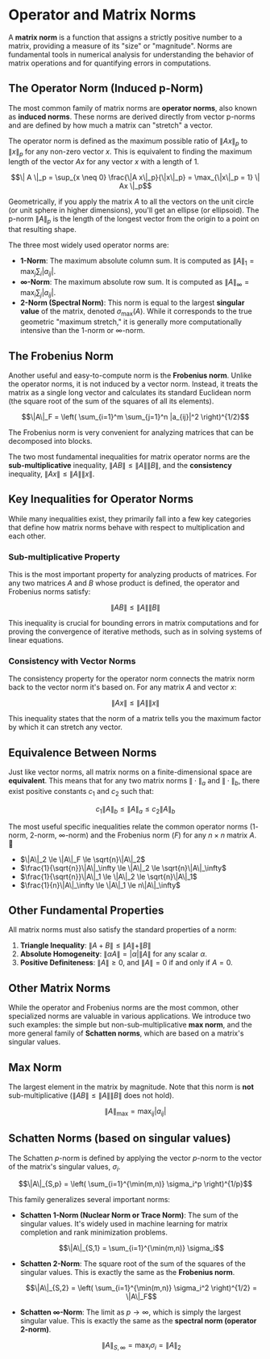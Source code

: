 # Operator and Matrix Norms

A **matrix norm** is a function that assigns a strictly positive number to a matrix, providing a measure of its "size" or "magnitude". Norms are fundamental tools in numerical analysis for understanding the behavior of matrix operations and for quantifying errors in computations.

## The Operator Norm (Induced p-Norm)

The most common family of matrix norms are **operator norms**, also known as **induced norms**. These norms are derived directly from vector p-norms and are defined by how much a matrix can "stretch" a vector.

The operator norm is defined as the maximum possible ratio of $\|Ax\|_p$ to $\|x\|_p$ for any non-zero vector $x$. This is equivalent to finding the maximum length of the vector $Ax$ for any vector $x$ with a length of 1.

$$\| A \|_p = \sup_{x \neq 0} \frac{\|A x\|_p}{\|x\|_p} = \max_{\|x\|_p = 1} \| Ax \|_p$$

Geometrically, if you apply the matrix $A$ to all the vectors on the unit circle (or unit sphere in higher dimensions), you'll get an ellipse (or ellipsoid). The p-norm $\|A\|_p$ is the length of the longest vector from the origin to a point on that resulting shape.

The three most widely used operator norms are:
* **1-Norm**: The maximum absolute column sum. It is computed as $\|A\|_1 = \max_j \sum_i |a_{ij}|$.
* **$\infty$-Norm**: The maximum absolute row sum. It is computed as $\|A\|_\infty = \max_i \sum_j |a_{ij}|$.
* **2-Norm (Spectral Norm)**: This norm is equal to the largest **singular value** of the matrix, denoted $\sigma_{\max}(A)$. While it corresponds to the true geometric "maximum stretch," it is generally more computationally intensive than the 1-norm or $\infty$-norm.

## The Frobenius Norm

Another useful and easy-to-compute norm is the **Frobenius norm**. Unlike the operator norms, it is not induced by a vector norm. Instead, it treats the matrix as a single long vector and calculates its standard Euclidean norm (the square root of the sum of the squares of all its elements).

$$\|A\|_F = \left( \sum_{i=1}^m \sum_{j=1}^n |a_{ij}|^2 \right)^{1/2}$$

The Frobenius norm is very convenient for analyzing matrices that can be decomposed into blocks.

The two most fundamental inequalities for matrix operator norms are the **sub-multiplicative** inequality, $\|AB\| \le \|A\| \|B\|$, and the **consistency** inequality, $\|Ax\| \le \|A\| \|x\|$.

## Key Inequalities for Operator Norms

While many inequalities exist, they primarily fall into a few key categories that define how matrix norms behave with respect to multiplication and each other.

### Sub-multiplicative Property

This is the most important property for analyzing products of matrices. For any two matrices $A$ and $B$ whose product is defined, the operator and Frobenius norms satisfy:

$$\|AB\| \le \|A\| \|B\|$$

This inequality is crucial for bounding errors in matrix computations and for proving the convergence of iterative methods, such as in solving systems of linear equations.

### Consistency with Vector Norms

The consistency property for the operator norm connects the matrix norm back to the vector norm it's based on. For any matrix $A$ and vector $x$:

$$\|Ax\| \le \|A\| \|x\|$$

This inequality states that the norm of a matrix tells you the maximum factor by which it can stretch any vector.

## Equivalence Between Norms

Just like vector norms, all matrix norms on a finite-dimensional space are **equivalent**. This means that for any two matrix norms $\|\cdot\|_a$ and $\|\cdot\|_b$, there exist positive constants $c_1$ and $c_2$ such that:

$$c_1 \|A\|_b \le \|A\|_a \le c_2 \|A\|_b$$

The most useful specific inequalities relate the common operator norms ($1$-norm, $2$-norm, $\infty$-norm) and the Frobenius norm ($F$) for any $n \times n$ matrix $A$. 📐

* $\|A\|_2 \le \|A\|_F \le \sqrt{n}\|A\|_2$
* $\frac{1}{\sqrt{n}}\|A\|_\infty \le \|A\|_2 \le \sqrt{n}\|A\|_\infty$
* $\frac{1}{\sqrt{n}}\|A\|_1 \le \|A\|_2 \le \sqrt{n}\|A\|_1$
* $\frac{1}{n}\|A\|_\infty \le \|A\|_1 \le n\|A\|_\infty$

## Other Fundamental Properties

All matrix norms must also satisfy the standard properties of a norm:
1.  **Triangle Inequality**: $\|A+B\| \le \|A\| + \|B\|$
2.  **Absolute Homogeneity**: $\|\alpha A\| = |\alpha| \|A\|$ for any scalar $\alpha$.
3.  **Positive Definiteness**: $\|A\| \ge 0$, and $\|A\|=0$ if and only if $A=0$.

## Other Matrix Norms

While the operator and Frobenius norms are the most common, other specialized norms are valuable in various applications. We introduce two such examples: the simple but non-sub-multiplicative **max norm**, and the more general family of **Schatten norms**, which are based on a matrix's singular values.

## Max Norm

The largest element in the matrix by magnitude. Note that this norm is **not** sub-multiplicative ($\|AB\| \le \|A\|\|B\|$ does not hold).

$$\|A\|_{\text{max}} = \max_{ij} |a_{ij}|$$

## Schatten Norms (based on singular values)

The Schatten $p$-norm is defined by applying the vector $p$-norm to the vector of the matrix's singular values, $\sigma_i$.

$$\|A\|_{S,p} = \left( \sum_{i=1}^{\min(m,n)} \sigma_i^p \right)^{1/p}$$

This family generalizes several important norms:

* **Schatten 1-Norm (Nuclear Norm or Trace Norm)**: The sum of the singular values. It's widely used in machine learning for matrix completion and rank minimization problems.

    $$\|A\|_{S,1} = \sum_{i=1}^{\min(m,n)} \sigma_i$$

* **Schatten 2-Norm**: The square root of the sum of the squares of the singular values. This is exactly the same as the **Frobenius norm**.

    $$\|A\|_{S,2} = \left( \sum_{i=1}^{\min(m,n)} \sigma_i^2 \right)^{1/2} = \|A\|_F$$

* **Schatten $\infty$-Norm**: The limit as $p \to \infty$, which is simply the largest singular value. This is exactly the same as the **spectral norm (operator 2-norm)**.

    $$\|A\|_{S,\infty} = \max_i \sigma_i = \|A\|_2$$